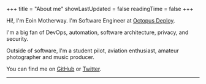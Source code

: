 +++
title = "About me"
showLastUpdated = false
readingTime = false
+++

Hi!, I'm Eoin Motherway. I'm Software Engineer at [Octopus Deploy](https://octopus.com).

I'm a big fan of DevOps, automation, software architecture, privacy, and security.

Outside of software, I'm a student pilot, aviation enthusiast, amateur photographer and music producer.

You can find me on [GitHub](https://github.com/yukitsune) or [Twitter](https://twitter.com/yukitsune256).

---
